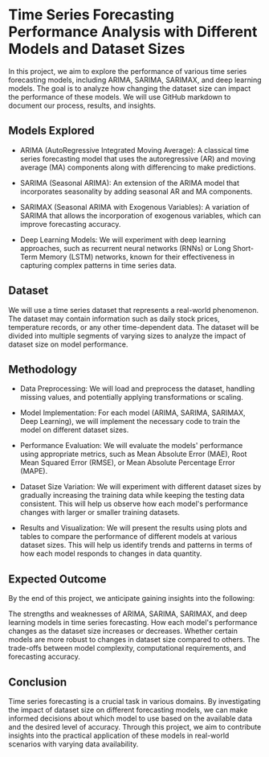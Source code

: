 # Time Series Forecasting Performance Analysis with Different Models and Dataset Sizes
 
In this project, we aim to explore the performance of various time series forecasting models, including ARIMA, SARIMA, SARIMAX, and deep learning models. The goal is to analyze how changing the dataset size can impact the performance of these models. We will use GitHub markdown to document our process, results, and insights.

## Models Explored
- ARIMA (AutoRegressive Integrated Moving Average): A classical time series forecasting model that uses the autoregressive (AR) and moving average (MA) components along with differencing to make predictions.

- SARIMA (Seasonal ARIMA): An extension of the ARIMA model that incorporates seasonality by adding seasonal AR and MA components.

- SARIMAX (Seasonal ARIMA with Exogenous Variables): A variation of SARIMA that allows the incorporation of exogenous variables, which can improve forecasting accuracy.

- Deep Learning Models: We will experiment with deep learning approaches, such as recurrent neural networks (RNNs) or Long Short-Term Memory (LSTM) networks, known for their effectiveness in capturing complex patterns in time series data.

## Dataset
We will use a time series dataset that represents a real-world phenomenon. The dataset may contain information such as daily stock prices, temperature records, or any other time-dependent data. The dataset will be divided into multiple segments of varying sizes to analyze the impact of dataset size on model performance.

## Methodology
- Data Preprocessing: We will load and preprocess the dataset, handling missing values, and potentially applying transformations or scaling.

- Model Implementation: For each model (ARIMA, SARIMA, SARIMAX, Deep Learning), we will implement the necessary code to train the model on different dataset sizes.

- Performance Evaluation: We will evaluate the models' performance using appropriate metrics, such as Mean Absolute Error (MAE), Root Mean Squared Error (RMSE), or Mean Absolute Percentage Error (MAPE).

- Dataset Size Variation: We will experiment with different dataset sizes by gradually increasing the training data while keeping the testing data consistent. This will help us observe how each model's performance changes with larger or smaller training datasets.

- Results and Visualization: We will present the results using plots and tables to compare the performance of different models at various dataset sizes. This will help us identify trends and patterns in terms of how each model responds to changes in data quantity.

## Expected Outcome
By the end of this project, we anticipate gaining insights into the following:

The strengths and weaknesses of ARIMA, SARIMA, SARIMAX, and deep learning models in time series forecasting.
How each model's performance changes as the dataset size increases or decreases.
Whether certain models are more robust to changes in dataset size compared to others.
The trade-offs between model complexity, computational requirements, and forecasting accuracy.

## Conclusion
Time series forecasting is a crucial task in various domains. By investigating the impact of dataset size on different forecasting models, we can make informed decisions about which model to use based on the available data and the desired level of accuracy. Through this project, we aim to contribute insights into the practical application of these models in real-world scenarios with varying data availability.